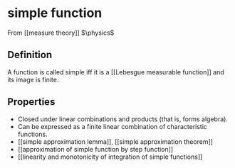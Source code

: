 # simple function
From [[measure theory]]
$\physics$
## Definition
A function is called simple iff it is a [[Lebesgue measurable function]] and its image is finite.

## Properties
- Closed under linear combinations and products (that is, forms algebra).
- Can be expressed as a finite linear combination of characteristic functions.
- [[simple approximation lemma]], [[simple approximation theorem]]
- [[approximation of simple function by step function]]
- [[linearity and monotonicity of integration of simple functions]]